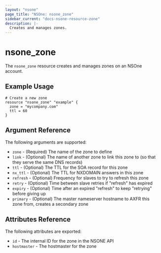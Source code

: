```yaml
---
layout: "nsone"
page_title: "NSOne: nsone_zone"
sidebar_current: "docs-nsone-resource-zone"
description: |-
  Creates and manages zones.
---
```


# nsone\_zone

The ``nsone_zone`` resource creates and manages zones on an NSOne account.

## Example Usage

```
# Create a new zone
resource "nsone_zone" "example" {
  zone = "mycompany.com"
  ttl = 60
}
```

## Argument Reference

The following arguments are supported:

* `zone` - (Required) The name of the zone to define
* `link` - (Optional) The name of another zone to link this zone to (so that they serve the same DNS records)
* `ttl` - (Optional) The TTL for the SOA record for this zone
* `nx_ttl` - (Optional) The TTL for NXDOMAIN answers in this zone
* `refresh` - (Optional) Frequency for slaves to try to refresh this zone
* `retry` - (Optional) Time between slave retries if "refresh" has expired
* `expiry` - (Optional) Time after an expired "refresh" to keep "retrying" before giving up
* `primary` - (Optional) The master nameserver hostname to AXFR this zone from, creates a secondary zone

## Attributes Reference

The following attributes are exported:

* `id` - The internal ID for the zone in the NSONE API
* `hostmaster` - The hostmaster for the zone
